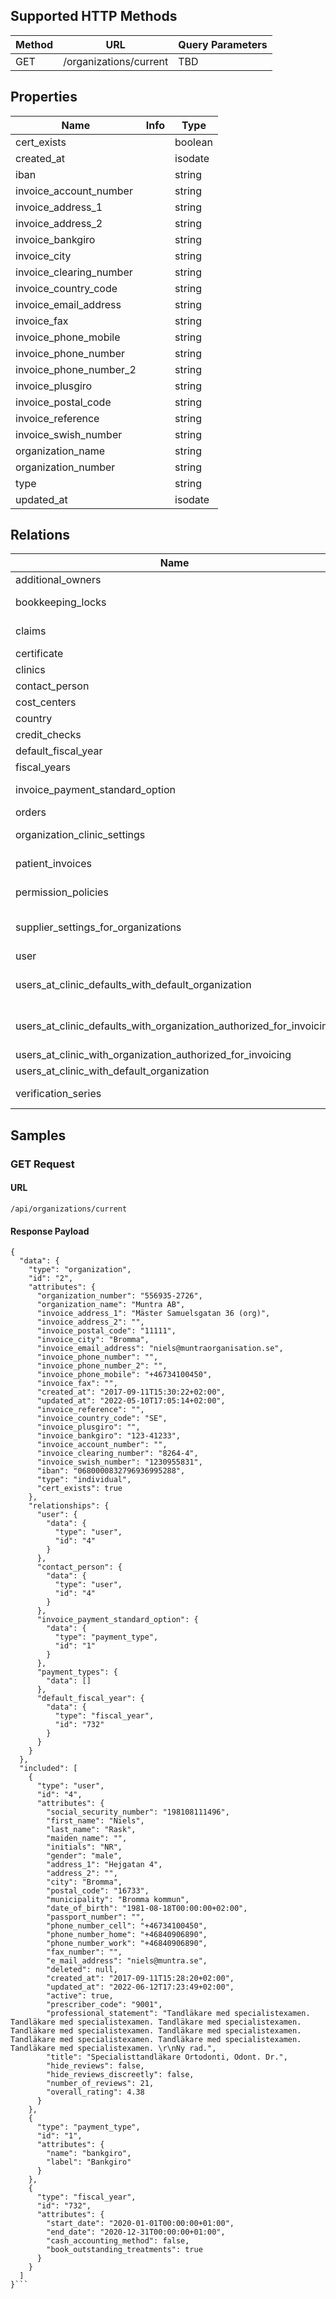 ## Supported HTTP Methods
| Method | URL | Query Parameters |
| ------ | --- | ---------------- |
| GET | /organizations/current | TBD |


## Properties
| Name | Info | Type |
| ---- | ---- | ---- |
| cert_exists |  | boolean |
| created_at |  | isodate |
| iban |  | string |
| invoice_account_number |  | string |
| invoice_address_1 |  | string |
| invoice_address_2 |  | string |
| invoice_bankgiro |  | string |
| invoice_city |  | string |
| invoice_clearing_number |  | string |
| invoice_country_code |  | string |
| invoice_email_address |  | string |
| invoice_fax |  | string |
| invoice_phone_mobile |  | string |
| invoice_phone_number |  | string |
| invoice_phone_number_2 |  | string |
| invoice_plusgiro |  | string |
| invoice_postal_code |  | string |
| invoice_reference |  | string |
| invoice_swish_number |  | string |
| organization_name |  | string |
| organization_number |  | string |
| type |  | string |
| updated_at |  | isodate |


## Relations
| Name | Cardinality | Data Model |
| ---- | ----------- | ---------- |
| additional_owners | hasMany | user |
| bookkeeping_locks | hasMany | bookkeeping-lock |
| claims | hasMany | validate-claim |
| certificate | belongsTo | certificate |
| clinics | hasMany | clinic |
| contact_person | belongsTo | user |
| cost_centers | hasMany | cost-center |
| country | belongsTo | country |
| credit_checks | hasMany | credit-check |
| default_fiscal_year | belongsTo | fiscal-year |
| fiscal_years | hasMany | fiscal-year |
| invoice_payment_standard_option | belongsTo | payment-type |
| orders | hasMany | order |
| organization_clinic_settings | hasMany | organization-clinic-setting |
| patient_invoices | hasMany | patient-invoice |
| permission_policies | hasMany | permission-policy |
| supplier_settings_for_organizations | hasMany | supplier-settings-for-organization |
| user | belongsTo | user |
| users_at_clinic_defaults_with_default_organization | hasMany | user-at-clinic-defaults |
| users_at_clinic_defaults_with_organization_authorized_for_invoicing | hasMany | user-at-clinic-defaults |
| users_at_clinic_with_organization_authorized_for_invoicing | hasMany | user-at-clinic |
| users_at_clinic_with_default_organization | hasMany | user-at-clinic |
| verification_series | hasMany | verification-serie |


## Samples
### GET Request
#### URL
```
/api/organizations/current
```
#### Response Payload
```
{
  "data": {
    "type": "organization",
    "id": "2",
    "attributes": {
      "organization_number": "556935-2726",
      "organization_name": "Muntra AB",
      "invoice_address_1": "Mäster Samuelsgatan 36 (org)",
      "invoice_address_2": "",
      "invoice_postal_code": "11111",
      "invoice_city": "Bromma",
      "invoice_email_address": "niels@muntraorganisation.se",
      "invoice_phone_number": "",
      "invoice_phone_number_2": "",
      "invoice_phone_mobile": "+46734100450",
      "invoice_fax": "",
      "created_at": "2017-09-11T15:30:22+02:00",
      "updated_at": "2022-05-10T17:05:14+02:00",
      "invoice_reference": "",
      "invoice_country_code": "SE",
      "invoice_plusgiro": "",
      "invoice_bankgiro": "123-41233",
      "invoice_account_number": "",
      "invoice_clearing_number": "8264-4",
      "invoice_swish_number": "1230955831",
      "iban": "0680000832796936995288",
      "type": "individual",
      "cert_exists": true
    },
    "relationships": {
      "user": {
        "data": {
          "type": "user",
          "id": "4"
        }
      },
      "contact_person": {
        "data": {
          "type": "user",
          "id": "4"
        }
      },
      "invoice_payment_standard_option": {
        "data": {
          "type": "payment_type",
          "id": "1"
        }
      },
      "payment_types": {
        "data": []
      },
      "default_fiscal_year": {
        "data": {
          "type": "fiscal_year",
          "id": "732"
        }
      }
    }
  },
  "included": [
    {
      "type": "user",
      "id": "4",
      "attributes": {
        "social_security_number": "198108111496",
        "first_name": "Niels",
        "last_name": "Rask",
        "maiden_name": "",
        "initials": "NR",
        "gender": "male",
        "address_1": "Hejgatan 4",
        "address_2": "",
        "city": "Bromma",
        "postal_code": "16733",
        "municipality": "Bromma kommun",
        "date_of_birth": "1981-08-18T00:00:00+02:00",
        "passport_number": "",
        "phone_number_cell": "+46734100450",
        "phone_number_home": "+46840906890",
        "phone_number_work": "+46840906890",
        "fax_number": "",
        "e_mail_address": "niels@muntra.se",
        "deleted": null,
        "created_at": "2017-09-11T15:28:20+02:00",
        "updated_at": "2022-06-12T17:23:49+02:00",
        "active": true,
        "prescriber_code": "9001",
        "professional_statement": "Tandläkare med specialistexamen. Tandläkare med specialistexamen. Tandläkare med specialistexamen. Tandläkare med specialistexamen. Tandläkare med specialistexamen. Tandläkare med specialistexamen. Tandläkare med specialistexamen. Tandläkare med specialistexamen. \r\nNy rad.",
        "title": "Specialisttandläkare Ortodonti, Odont. Dr.",
        "hide_reviews": false,
        "hide_reviews_discreetly": false,
        "number_of_reviews": 21,
        "overall_rating": 4.38
      }
    },
    {
      "type": "payment_type",
      "id": "1",
      "attributes": {
        "name": "bankgiro",
        "label": "Bankgiro"
      }
    },
    {
      "type": "fiscal_year",
      "id": "732",
      "attributes": {
        "start_date": "2020-01-01T00:00:00+01:00",
        "end_date": "2020-12-31T00:00:00+01:00",
        "cash_accounting_method": false,
        "book_outstanding_treatments": true
      }
    }
  ]
}```
